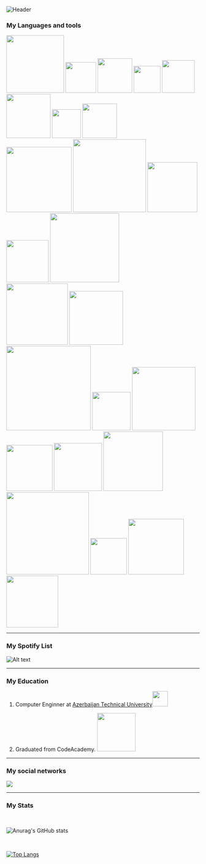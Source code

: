 ![Header](https://user-images.githubusercontent.com/71330310/184869725-f979dc49-4b17-4a82-8323-c44e8bdd3bd6.png)


<!-- <img alt="GIF" src="https://c.tenor.com/NOYF3f82b_gAAAAC/programmer.gif" /> -->

### My Languages and tools

<span><img width="150" src="https://img.shields.io/badge/JavaScript-F7DF1E?style=for-the-badge&logo=JavaScript&logoColor=white" /></span>
<span><img width="80" src="https://img.shields.io/badge/CSS-239120?&style=for-the-badge&logo=css3&logoColor=white"></span>
<span><img width="90" src="https://img.shields.io/badge/HTML-239120?style=for-the-badge&logo=html5&logoColor=white"></span>
<span><img width="70" src="https://img.shields.io/badge/C%23-239120?style=for-the-badge&logo=c-sharp&logoColor=white"></span>
<span><img width="85" src="https://img.shields.io/badge/.NET-5C2D91?style=for-the-badge&logo=.net&logoColor=white"></span>
<span><img width="115" src="https://img.shields.io/badge/Node.js-43853D?style=for-the-badge&logo=node.js&logoColor=white"></span>
<span><img width="75" src="https://img.shields.io/badge/JSS-F7DF1E?style=for-the-badge&logo=JSS&logoColor=white"></span>
<span><img width="90" src="https://img.shields.io/badge/Sass-CC6699?style=for-the-badge&logo=sass&logoColor=white"></span><br/>
<span><img width="170" src="https://img.shields.io/badge/Markdown-000000?style=for-the-badge&logo=markdown&logoColor=white"></span>
<span><img width="190" src="https://img.shields.io/badge/Shell_Script-121011?style=for-the-badge&logo=gnu-bash&logoColor=white"></span>
<span><img width="130" src="https://img.shields.io/badge/Express.js-404D59?style=for-the-badge"></span>
<span><img width="110" src="https://img.shields.io/badge/React-20232A?style=for-the-badge&logo=react&logoColor=61DAFB"></span>
<span><img width="180" src="https://img.shields.io/badge/React_Native-20232A?style=for-the-badge&logo=react&logoColor=61DAFB"></span><br/>
<span><img width="160" src="https://img.shields.io/badge/Tailwind_CSS-38B2AC?style=for-the-badge&logo=tailwind-css&logoColor=white"></span>
<span><img width="140" src="https://img.shields.io/badge/Bootstrap-563D7C?style=for-the-badge&logo=bootstrap&logoColor=white"></span>
<span><img width="220" src="https://img.shields.io/badge/styled--components-DB7093?style=for-the-badge&logo=styled-components&logoColor=white"></span>
<span><img width="100" src="https://img.shields.io/badge/Redux-593D88?style=for-the-badge&logo=redux&logoColor=white"></span>
<span><img width="165" src="https://img.shields.io/badge/React_Router-CA4245?style=for-the-badge&logo=react-router&logoColor=white"></span><br/>
<span><img width="120" src="https://img.shields.io/badge/Netlify-00C7B7?style=for-the-badge&logo=netlify&logoColor=white"></span>
<span><img width="125" src="https://img.shields.io/badge/Heroku-430098?style=for-the-badge&logo=heroku&logoColor=white"></span>
<span><img width="155" src="https://img.shields.io/badge/Microsoft-666666?style=for-the-badge&logo=microsoft&logoColor=white"></span>
<span><img width="215" src="https://img.shields.io/badge/json%20web%20tokens-323330?style=for-the-badge&logo=json-web-tokens&logoColor=pink"></span>
<span><img width="95" src="https://img.shields.io/badge/Jest-323330?style=for-the-badge&logo=Jest&logoColor=white"></span>
<span><img width="145" src="https://img.shields.io/badge/travis_CI-3EAAAF?style=for-the-badge&logo=travisci&logoColor=white"></span>
<span><img width="135" src="https://img.shields.io/badge/Vercel-000000?style=for-the-badge&logo=vercel&logoColor=white"></span>

<hr/>

### My Spotify List

![Alt text](https://spotify-recently-played-readme.vercel.app/api?user=31oowxpkdk3bhkpemuvzq3pvbwba&count=3)

<hr/>
 
### My Education
 
<ol>
 <li><p>Computer Enginner at <a href="http://aztu.edu.az/azp/">Azerbaijan Technical University</a><img src="https://media0.giphy.com/media/VGbpeD8L7QFFprYzG2/giphy.gif?cid=790b76115400c2e018ea4ffebbc8176f1ef72efc587127d2&rid=giphy.gif&ct=s" width="40"></p></li>
 <li>Graduated from CodeAcademy.  <img src="https://code.edu.az/wp-content/uploads/2021/07/logo-footer.png" width="100"/></li>
</ol>

<hr/>

### My social networks

<a href="https://instagram.com/master_javascript">
<img src="https://img.shields.io/badge/Instagram-E4405F?style=for-the-badge&logo=instagram&logoColor=white">
</a> 

<hr/>

### My Stats

<br/>

![Anurag's GitHub stats](https://github-readme-stats.vercel.app/api?username=adilvelizade0&show_icons=true&theme=radical)

<br/>

[![Top Langs](https://github-readme-stats.vercel.app/api/top-langs/?username=adilvelizade0&layout=compact)](https://github.com/adilvelizade0/github-readme-stats)
